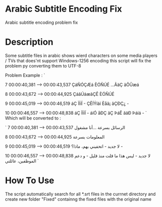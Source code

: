 # Arabic Subtitle Encoding Fix
Arabic subtitle encoding problem fix 


# Description
Some subtitle files in arabic shows wierd characters on some media players / TVs that does'nt support Windows-1256 encoding
this script will fix the problem py converting them to UTF-8 

Problem Example :
`

7
00:00:40,381 --> 00:00:43,537
ÇáÑÓÇÆá ÈÓÑÚÉ
...ÃäÇ ãÔÛæá

8
00:00:43,672 --> 00:00:44,925
ÇáãÚáæãÇÊ ÈÓÑÚÉ

9
00:00:45,019 --> 00:00:46,519
áÇ ÌÏíÏ -
ÇÊÍÝíäí Èåã¡ ãÇÐÇ¿ -

10
00:00:46,557 --> 00:00:48,838
áÇ ÌÏíÏ -
áíÓ åÐÇ ãÇ ÞáÊ ãäÐ Þáíá -
`
Which will be converted to :

`
7
00:00:40,381 --> 00:00:43,537
الرسائل بسرعة
...أنا مشغول

8
00:00:43,672 --> 00:00:44,925
المعلومات بسرعة

9
00:00:45,019 --> 00:00:46,519
لا جديد -
اتحفيني بهم، ماذا؟ -

10
00:00:46,557 --> 00:00:48,838
لا جديد -
ليس هذا ما قلت منذ قليل -
و دعم الموظفين، عائلتي
`

# How To Use
The script automatically search for all *.srt files in the currnet directory and create new folder "Fixed" containng the fixed files with the original name

